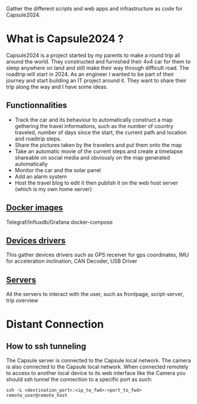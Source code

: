 Gather the different scripts and web apps and infrastructure as code for Capsule2024.

# What is Capsule2024 ?

Capsule2024 is a project started by my parents to make a round trip all around the world. They constructed and furnished their 4x4 car for them to sleep anywhere on land and still make their way through difficult road. The roadtrip will start in 2024.
As an engineer I wanted to be part of their journey and start building an IT project around it. They want to share their trip along the way and I have some ideas.

## Functionnalities
- Track the car and its behaviour to automatically construct a map gethering the travel informations, such as the number of country traveled, number of days since the start, the current path and location and roadtrip steps.
- Share the pictures taken by the travelers and put them onto the map
- Take an automatic movie of the current steps and create a timelapse shareable on social media and obviously on the map generated automatically
- Monitor the car and the solar panel
- Add an alarm system
- Host the travel blog to edit it then publish it on the web host server (which is my own home server)

## [Docker images](dockers/README.md)
Telegraf/Influxdb/Grafana docker-compose

## [Devices drivers](devices_driver/README.md)
This gather devices drivers such as GPS receiver for gps coordinates, IMU for acceleration inclination, CAN Decoder, USB Driver 

## [Servers](servers/README.md)
All the servers to interact with the user, such as frontpage, script-server, trip overview

# Distant Connection
## How to ssh tunneling
The Capsule server is connected to the Capsule local network. The camera is also connected to the Capsule local network. When connected remotely to access to another local device to its web interface like the Camera you should ssh tunnel the connection to a specific port as such:
```
ssh -L <destination_port>:<ip_to_fwd>:<port_to_fwd> remote_user@remote_host
```
